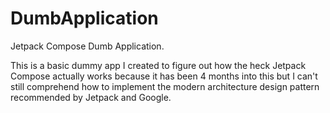 # DumbApplication
Jetpack Compose Dumb Application.

This is a basic dummy app I created to figure out how the heck Jetpack Compose actually works because it has been 4 months into this but I can't still comprehend how to implement the modern architecture design pattern recommended by Jetpack and Google.
